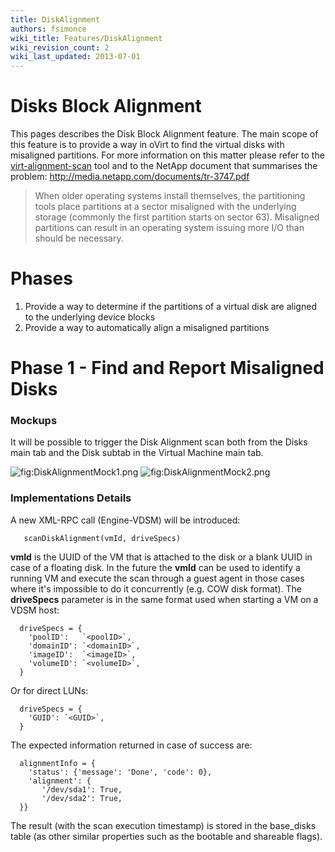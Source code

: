 ```yaml
---
title: DiskAlignment
authors: fsimonce
wiki_title: Features/DiskAlignment
wiki_revision_count: 2
wiki_last_updated: 2013-07-01
---
```


# Disks Block Alignment

This pages describes the Disk Block Alignment feature. The main scope of this feature is to provide a way in oVirt to find the virtual disks with misaligned partitions. For more information on this matter please refer to the [virt-alignment-scan](http://libguestfs.org/virt-alignment-scan.1.html) tool and to the NetApp document that summarises the problem: <http://media.netapp.com/documents/tr-3747.pdf>

> When older operating systems install themselves, the partitioning tools place partitions at a sector misaligned with the underlying storage (commonly the first partition starts on sector 63). Misaligned partitions can result in an operating system issuing more I/O than should be necessary.

# Phases

1.  Provide a way to determine if the partitions of a virtual disk are aligned to the underlying device blocks
2.  Provide a way to automatically align a misaligned partitions

# Phase 1 - Find and Report Misaligned Disks

### Mockups

It will be possible to trigger the Disk Alignment scan both from the Disks main tab and the Disk subtab in the Virtual Machine main tab.

![](DiskAlignmentMock1.png "fig:DiskAlignmentMock1.png") ![](DiskAlignmentMock2.png "fig:DiskAlignmentMock2.png")

### Implementations Details

A new XML-RPC call (Engine-VDSM) will be introduced:

       scanDiskAlignment(vmId, driveSpecs)

**vmId** is the UUID of the VM that is attached to the disk or a blank UUID in case of a floating disk. In the future the **vmId** can be used to identify a running VM and execute the scan through a guest agent in those cases where it's impossible to do it concurrently (e.g. COW disk format). The **driveSpecs** parameter is in the same format used when starting a VM on a VDSM host:

      driveSpecs = {
        'poolID':   `<poolID>`,
        'domainID': `<domainID>`,
        'imageID':  `<imageID>`,
        'volumeID': `<volumeID>`,
      }

Or for direct LUNs:

      driveSpecs = {
        'GUID': `<GUID>`,
      }

The expected information returned in case of success are:

      alignmentInfo = {
        'status': {'message': 'Done', 'code': 0},
        'alignment': {
           '/dev/sda1': True,
           '/dev/sda2': True,
      }}

The result (with the scan execution timestamp) is stored in the base_disks table (as other similar properties such as the bootable and shareable flags).
